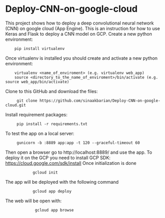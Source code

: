 # Deploy-CNN-on-google-cloud
This project shows how to deploy a deep convolutional neural network (CNN) on google cloud (App Engine). This is an instruction for how to use Keras and Flask to deploy a CNN model on GCP. 
Create a new python environment:

        pip install virtualenv
Once virtualenv is installed you should create and activate a new python environment:
        
        virtualenv <name_of_enviroment> (e.g. virtualenv web_app)
        source <directory_to_the_name_of_enviroment>/bin/activate (e.g. source web_app/bin/activate)
Clone to this GitHub and download the files:
        
         git clone https://github.com/sinaakbarian/Deploy-CNN-on-google-cloud.git
Install requirement packages:
        
         pip install -r requirements.txt 
To test the app on a local server:

         gunicorn -b :8889 app:app -t 120 --graceful-timeout 60
         
Then open a browser go to http://localhost:8889/ and use the app.
To deploy it on the GCP you need to install GCP SDK: https://cloud.google.com/sdk/install
Once initialization is done
                
                gcloud init
             
The app will be deployed with the following command

                gcloud app deploy
                
The web will be open with:
                
                 gcloud app browse
         
          
          
 
         


        
